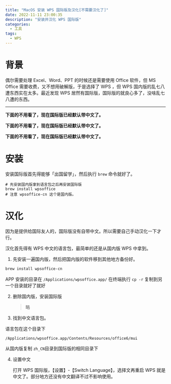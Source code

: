 ```yaml
---
title: "MacOS 安装 WPS 国际版及汉化[不需要汉化了]"
date: 2022-11-11 23:00:35
description: "安装并汉化 WPS 国际版"
categories:
  - 工具
tags:
  - WPS
---
```


# 背景

偶尔需要处理 Excel、Word、PPT 的时候还是需要使用 Office 软件，但 MS Office 需要收费，又不想用破解版，于是选择了 WPS ，但 WPS 国内版的乱七八遭东西实在太多。最近发现 WPS 居然有国际版，国际版的就良心多了，没啥乱七八遭的东西。



---



**下面的不用看了，现在国际版已经默认带中文了。**

**下面的不用看了，现在国际版已经默认带中文了。**

**下面的不用看了，现在国际版已经默认带中文了。**

# 安装

安装国际版首先得能够「出国留学」，然后执行 `brew` 命令就好了。

```shell
# 先安装国内版拿到语言包之后再安装国际版
brew install wpsoffice
# 注意 wpsoffice-cn 这个是国内版。
```

# 汉化

因为是提供给国际友人的，国际版没有自带中文。所以需要自己手动汉化一下才行。

汉化首先得有 WPS 中文的语言包，最简单的还是从国内版 WPS 中拿到。

1. 先安装一遍国内版，然后把国内版的软件移到其他地方备份好。

```bash
brew install wpsoffice-cn
```

APP 安装的目录在 `/Applications/wpsoffice.app/` 在终端执行 `cp -r` 复制到另一个目录就好了就好


2. 删除国内版，安装国际版

   > 略

3. 找到中文语言包。

语言包在这个目录下

```bash
/Applications/wpsoffice.app/Contents/Resources/office6/mui
```

从国内版复制 `zh_CN`目录到国际版的相同目录下

4. 设置中文

   打开 WPS 国际版，【设置】-【Switch Language】，选择文再重启 WPS 就是中文了。部分地方还没有中文翻译不过不影响使用。

   

